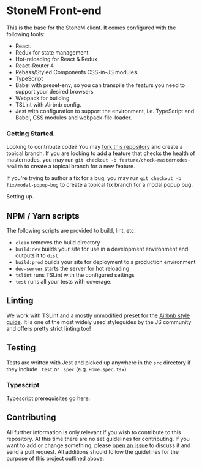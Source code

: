 # StoneM Front-end

This is the base for the StoneM client. It comes configured with the following tools:

- React.
- Redux for state management
- Hot-reloading for React & Redux
- React-Router 4
- Rebass/Styled Components CSS-in-JS modules.
- TypeScript
- Babel with preset-env, so you can transpile the featurs you need to support your desired browsers
- Webpack for building
- TSLint with Airbnb config.
- Jest with configuration to support the environment, i.e. TypeScript and Babel, CSS modules and webpack-file-loader.

### Getting Started.

Looking to contribute code? You may [fork this repository](https://github.com/stonecoinproject/stonem-frontend.git) and create a topical branch. If you are looking to add a feature that checks the health of masternodes, you may run `git checkout -b feature/check-masternodes-health` to create a topical branch for a new feature.

If you're trying to author a fix for a bug, you may run `git checkout -b fix/modal-popup-bug` to create a topical fix branch for a modal popup bug.

Setting up.

## NPM / Yarn scripts

The following scripts are provided to build, lint, etc:

- `clean` removes the build directory
- `build:dev` builds your site for use in a development environment and outputs it to `dist`
- `build:prod` builds your site for deployment to a production environment
- `dev-server` starts the server for hot reloading
- `tslint` runs TSLint with the configured settings
- `test` runs all your tests with coverage.

## Linting

We work with TSLint and a mostly unmodified preset for the [Airbnb style guide](https://github.com/airbnb/javascript/).
It is one of the most widely used styleguides by the JS community and offers pretty strict linting too!

## Testing

Tests are written with Jest and picked up anywhere in the `src` directory if they include `.test` or `.spec` (e.g. `Home.spec.tsx`).

### Typescript

Typescript prerequisites go here.

## Contributing

All further information is only relevant if you wish to contribute to this repository.
At this time there are no set guidelines for contributing.
If you want to add or change something, please [open an issue](https://github.com/stonecoinproject/stonem-frontend/issues) to discuss it and send a pull request.
All additions should follow the guidelines for the purpose of this project outlined above.
